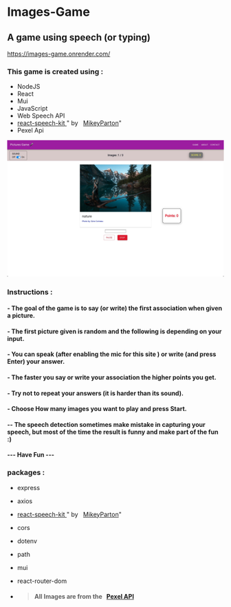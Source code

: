 # Images-Game
## A game using speech (or typing) 

https://images-game.onrender.com/
### This game is created using :
- NodeJS
- React
- Mui
- JavaScript
- Web Speech API
- <a href="https://www.npmjs.com/package/react-speech-kit" target='_blank'>react-speech-kit </a>" by &nbsp; <a href="https://github.com/MikeyParton" target='_blank'> MikeyParton</a>"
- Pexel Api

![alt text](./client/public/assets/screenShot1.jpg)

### Instructions : 
<h4> - The goal of the game is to say (or write) the first association when given a picture.</h4>
                <h4> - The first picture given is random and the following is depending on your input.</h4>
                <h4> - You can speak (after enabling the mic for this site ) or write (and press Enter) your answer. </h4>
                <h4> - The faster you say or write your association the higher points you get. </h4>
                <h4> - Try not to repeat your answers (it is harder than its sound).</h4>
                <h4> - Choose How many images you want to play and press Start. </h4>
                <h4>  -- The speech detection sometimes make mistake in capturing your speech,  but most of the time the result is  funny  and make part of the fun :) </h4>
                <h4>  ---  Have Fun  ---  </h4>

### packages :
- express
- axios
- <a href="https://www.npmjs.com/package/react-speech-kit" target='_blank'>react-speech-kit </a>" by &nbsp; <a href="https://github.com/MikeyParton" target='_blank'> MikeyParton</a>"
- cors 
- dotenv
- path 
- mui
- react-router-dom

- ><h4 className='about-h3'><ControlPointIcon className='icon'/>All Images are from the &nbsp; <a href="https://www.pexels.com/api/" target='_blank'>Pexel API</a>   </h3>
